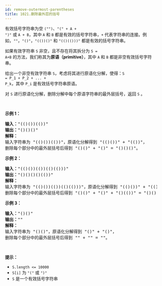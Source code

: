 ```yaml
---
id: remove-outermost-parentheses
title: 1021.删除最外层的括号
---
```

有效括号字符串为空 <code>(&#34;&#34;)</code>、<code>&#34;(&#34; + A + &#34;)&#34;</code> 或 <code>A + B</code>，其中 <code>A</code> 和 <code>B</code> 都是有效的括号字符串，<code>+</code> 代表字符串的连接。例如，<code>&#34;&#34;</code>，<code>&#34;()&#34;</code>，<code>&#34;(())()&#34;</code> 和 <code>&#34;(()(()))&#34;</code> 都是有效的括号字符串。

如果有效字符串 <code>S</code> 非空，且不存在将其拆分为 <code>S = A+B</code> 的方法，我们称其为**原语（primitive）**，其中 <code>A</code> 和 <code>B</code> 都是非空有效括号字符串。

给出一个非空有效字符串 <code>S</code>，考虑将其进行原语化分解，使得：<code>S = P_1 + P_2 + ... + P_k</code>，其中 <code>P_i</code> 是有效括号字符串原语。

对 <code>S</code> 进行原语化分解，删除分解中每个原语字符串的最外层括号，返回 <code>S</code> 。

 

**示例 1：**


<pre><strong>输入：</strong>&#34;(()())(())&#34;<br/><strong>输出：</strong>&#34;()()()&#34;<br/><strong>解释：<br/></strong>输入字符串为 &#34;(()())(())&#34;，原语化分解得到 &#34;(()())&#34; + &#34;(())&#34;，<br/>删除每个部分中的最外层括号后得到 &#34;()()&#34; + &#34;()&#34; = &#34;()()()&#34;。</pre>

**示例 2：**


<pre><strong>输入：</strong>&#34;(()())(())(()(()))&#34;<br/><strong>输出：</strong>&#34;()()()()(())&#34;<br/><strong>解释：</strong><br/>输入字符串为 &#34;(()())(())(()(()))&#34;，原语化分解得到 &#34;(()())&#34; + &#34;(())&#34; + &#34;(()(()))&#34;，<br/>删除每个部分中的最外层括号后得到 &#34;()()&#34; + &#34;()&#34; + &#34;()(())&#34; = &#34;()()()()(())&#34;。<br/></pre>

**示例 3：**


<pre><strong>输入：</strong>&#34;()()&#34;<br/><strong>输出：</strong>&#34;&#34;<br/><strong>解释：</strong><br/>输入字符串为 &#34;()()&#34;，原语化分解得到 &#34;()&#34; + &#34;()&#34;，<br/>删除每个部分中的最外层括号后得到 &#34;&#34; + &#34;&#34; = &#34;&#34;。<br/></pre>

 

**提示：**

- <code>S.length &lt;= 10000</code>
- <code>S[i]</code> 为 <code>&#34;(&#34;</code> 或 <code>&#34;)&#34;</code>
- <code>S</code> 是一个有效括号字符串